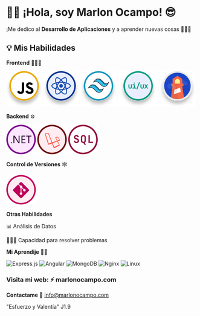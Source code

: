 # 👋🏻 ¡Hola, soy Marlon Ocampo! 😎

¡Me dedico al **Desarrollo de Aplicaciones** y a aprender nuevas cosas 🧑🏻‍💻

## 💡 Mis Habilidades 
**Frontend** 👨🏻‍🎨

![JavaScript](https://raw.githubusercontent.com/marlonocampo/MarlonOcampo/9903fbcbdbd16366dda0c046d10354bb8013ad10/src/assets/icons/js.svg "Lenguaje de Programación JavaScript")
![React](https://raw.githubusercontent.com/marlonocampo/MarlonOcampo/9903fbcbdbd16366dda0c046d10354bb8013ad10/src/assets/icons/react.svg "Librería de JavaScript para interfaz de usuario")
![TailwindCss](https://raw.githubusercontent.com/marlonocampo/MarlonOcampo/9903fbcbdbd16366dda0c046d10354bb8013ad10/src/assets/icons/tailwind.svg "Desarrollo de Interfaces profesionales con TailwindCss")
![Ui/Ux](https://raw.githubusercontent.com/marlonocampo/MarlonOcampo/f5f988c9ab08c3548bc9ab0bb95bc11baa85d6b0/src/assets/icons/uiux.svg "Diseño y Experiencia de usuario")
![Chrome Lighthose](https://raw.githubusercontent.com/marlonocampo/MarlonOcampo/f5f988c9ab08c3548bc9ab0bb95bc11baa85d6b0/src/assets/icons/ligthouse.svg "Análisis y optimización con la herramienta Chrome Lighthouse")

**Backend** ⚙️

![ASP .NET](https://raw.githubusercontent.com/marlonocampo/MarlonOcampo/53854cd72e1d2824000975785286af97b41c4159/src/assets/icons/net.svg "Framework para el desarrollo de API en lenguaje C#")
![Laravel](https://raw.githubusercontent.com/marlonocampo/MarlonOcampo/40b6d52a53777bc8d1273bef98f16e41a670087f/src/assets/icons/Laravel.svg "Framework para el desarrollo de API en lenguaje PHP")
![SQL](https://raw.githubusercontent.com/marlonocampo/MarlonOcampo/403b3205010202b27e2fa265c34215909d1ed60e/src/assets/icons/sql.svg "lenguaje de consultas de bases de datos relacionales")

**Control de Versiones** 🕸️

![SQL](https://raw.githubusercontent.com/marlonocampo/MarlonOcampo/53854cd72e1d2824000975785286af97b41c4159/src/assets/icons/git.svg "Control de versiones con Git")

**Otras Habilidades**

📊 Análisis de Datos

🤹🏻‍♂️ Capacidad para resolver problemas


**Mi Aprendije** 🎯💡

![Express.js](https://img.shields.io/badge/express.js-%23404d59.svg?style=for-the-badge&logo=express&logoColor=%2361DAFB)
![Angular](https://img.shields.io/badge/angular-%23DD0031.svg?style=for-the-badge&logo=angular&logoColor=white)
![MongoDB](https://img.shields.io/badge/MongoDB-%234ea94b.svg?style=for-the-badge&logo=mongodb&logoColor=white)
![Nginx](https://img.shields.io/badge/nginx-%23009639.svg?style=for-the-badge&logo=nginx&logoColor=white)
![Linux](https://img.shields.io/badge/Linux-FCC624?style=for-the-badge&logo=linux&logoColor=black)

### Visita mi web: ⚡ marlonocampo.com

**Contactame** 📨  [info@marlonocampo.com](mailto:info@marlonocampo.com)

"Esfuerzo y Valentía" J1.9

